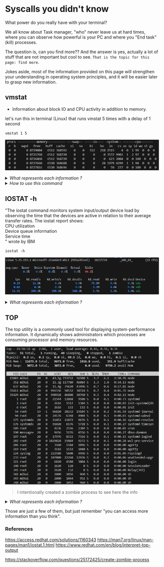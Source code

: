 # Syscalls you didn't know
What power do you really have with your terminal?

We all know about Task manager, "who" never leave us at hard times, where you can observe 
how powerful is your PC and where you "End task" (kill) processes. 

The question is, can you find more?? And the answer is yes, actually a lot of stuff 
that are not important but cool to see. `That is the topic for this page: find more`. 

Jokes aside, most of the information provided on this page will strengthen your understanding
in operating system principles, and it will be easier later to grasp new information.

## vmstat

- Information about block IO and CPU activity in addition to memory.

let's run this in terminal (Linux) that runs vmstat 5 times with a delay of 1 second
```shell
vmstat 1 5
```
![vmstat picture](/img/vmstat.png)

<details>
<summary><i>What represents each information ? </i></summary>

- Procs
    - r: The number of processes waiting for run time.
    - b: The number of processes in uninterruptible sleep.
- Memory

    - swpd: the amount of virtual memory used.
    - free: the amount of idle memory.
    - buff: the amount of memory used as buffers.
    - cache: the amount of memory used as cache.
    - inact: the amount of inactive memory. (-a option)
    - active: the amount of active memory. (-a option)
- Swap

    - si: Amount of memory swapped in from disk (/s).
    - so: Amount of memory swapped to disk (/s).
- IO
    - bi: Blocks received from a block device (blocks/s).
    - bo: Blocks sent to a block device (blocks/s).
- System
    - in: The number of interrupts per second, including the clock.
    - cs: The number of context switches per second.
- CPU
  These are percentages of total CPU time.
    - us: Time spent running non-kernel code. (user time, including nice time)
    - sy: Time spent running kernel code. (system time)
    - id: Time spent idle. Prior to Linux 2.5.41, this includes IO-wait time.
    - wa: Time spent waiting for IO. Prior to Linux 2.5.41, included in idle.
    - st: Time stolen from a virtual machine. Prior to Linux 2.6.11, unknown.
    - 
</details>

<details>
<summary><i>How to use this command</i></summary>

`usage: vmstat [-V] [-n] [delay [count]]`   
-V prints version.   
-n causes the headers not to be reprinted regularly.  
-a print inactive/active page stats.   
-d prints disk statistics  
-D prints disk table  
-p prints disk partition statistics  
-s prints vm table  
-m prints slabinfo  
-S unit size   
delay is the delay between updates in seconds.  
unit size k:1000 K:1024 m:1000000 M:1048576 (default is K)   
count is the number of updates.  

</details>

## IOSTAT -h

"The iostat command monitors system input/output device load by observing the time that the devices are active in relation to their average transfer rates.
The iostat report shows:   
CPU utilization   
Device queue information   
Service time  
" wrote by IBM

```shell
iostat -h
```
![iostat picture](/img/iostat.png)

<details>
<summary><i>What represents each information ?</i></summary>

%user  Show  the  percentage  of CPU utilization that occurred while executing at the user level (application).

%nice  Show the percentage of CPU utilization that occurred while  executing  at  the user level with nice priority.

%system Show  the  percentage  of CPU utilization that occurred while executing at the system level (kernel).

%iowait Show the percentage of time that the CPU or CPUs were idle  during  which  the system had an outstanding disk I/O request.

%steal Show  the  percentage  of time spent in involuntary wait by the virtual CPU or CPUs while the hypervisor was servicing another virtual processor.

%idle  Show the percentage of time that the CPU or CPUs were idle and the system  did not have an outstanding disk I/O request.

Device : The device/partition name is listed in /dev directory.   
tps : The number of transfers per second that were issued to the device. Higher tps means the processor is busier.   
Blk_read/s : It shows the amount of data read from the device expressed in a number of blocks (kilobytes, megabytes) per second.   
Blk_wrtn/s : The amount of data written to the device expressed in a number of blocks (kilobytes, megabytes) per second.   
Blk_read : It shows the total number of blocks read.   
Blk_wrtn : It shows the total number of blocks written.  


hdX — ATA hard disk, pre-libata. You'll only see this with old distros (probably based on Linux 2.4.x or older)
sdX — "SCSI" hard disk. Also includes SATA and SAS. And IDE disks using libata (on any recent distro).
hdXY, sdXY — Partition on the hard disk hdX or sdX.
loopX — Loopback device, used for mounting disk images, etc.
loopXpY — Partitions on the loopback device loopX; used when mounting an image of a complete hard drive, etc.
scdX, srX — "SCSI" CD, using same weird definition of "SCSI". Also includes DVD, Blu-ray, etc.
mdX — Linux MDraid
dm-X — Device Mapper. Use -N to see what these are, or ls -l /dev/mapper. Device Mapper underlies LVM2 and dm-crypt. If y

**Easter egg : run the command iostat -p ALL -h**

</details>

## TOP
The top utility is a commonly used tool for displaying system-performance information. 
It dynamically shows administrators which processes are consuming processor and memory resources.

![img.png](../../static/img/top.png)

> I intentionally created a zombie process to see here the info 

<details>
<summary><i>What represents each information ?</i></summary>

- us is the percent of time spent running user processes.
- sy is the percent of time spent running the kernel.
- ni is the percent of time spent running processes with manually configured nice values.
- id is the percent of time idle (if low, CPU may be overworked).
- wa is the percent of wait time (if high, CPU is waiting for I/O access).
- hi is the percent of time managing hardware interrupts.
- si is the percent of time managing software interrupts.
- st is the percent of virtual CPU time waiting for access to physical CPU.   

mebibyte (and similar units, such as kibibytes and gibibytes) differs slightly from measurements such as megabytes. Mebibytes are based on 1024 units, and megabytes are based on 1000 units (decimal).

- PID: Shows task’s unique process id.
- PR: The process’s priority. The lower the number, the higher the priority.
- VIRT: Total virtual memory used by the task.
- USER: User name of owner of task.
- %CPU: Represents the CPU usage.
- TIME+: CPU Time, the same as ‘TIME’, but reflecting more granularity through hundredths of a second.
- SHR: Represents the Shared Memory size (kb) used by a task.
- NI: Represents a Nice Value of task. A Negative nice value implies higher priority, and positive Nice value means lower priority.
- %MEM: Shows the Memory usage of task.
- RES: How much physical RAM the process is using, measured in kilobytes.
- COMMAND: The name of the command that started the process.

</details>

Those are just a few of them, but just remember "you can access more information than you think".

### References 
https://access.redhat.com/solutions/1160343
https://man7.org/linux/man-pages/man1/iostat.1.html
https://www.redhat.com/en/blog/interpret-top-output

https://stackoverflow.com/questions/25172425/create-zombie-process
